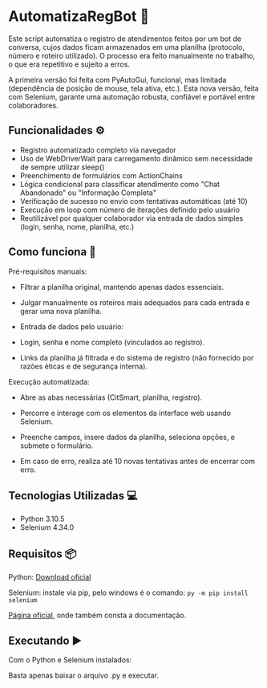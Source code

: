 # AutomatizaRegBot 🤖
Este script automatiza o registro de atendimentos feitos por um bot de conversa, cujos dados ficam armazenados em uma planilha (protocolo, número e roteiro utilizado). O processo era feito manualmente no trabalho, o que era repetitivo e sujeito a erros.

A primeira versão foi feita com PyAutoGui, funcional, mas limitada (dependência de posição de mouse, tela ativa, etc.). Esta nova versão, feita com Selenium, garante uma automação robusta, confiável e portável entre colaboradores.

## Funcionalidades ⚙️ 

- Registro automatizado completo via navegador
- Uso de WebDriverWait para carregamento dinâmico sem necessidade de sempre utilizar sleep()
- Preenchimento de formulários com ActionChains
- Lógica condicional para classificar atendimento como "Chat Abandonado" ou "Informação Completa"
- Verificação de sucesso no envio com tentativas automáticas (até 10)
- Execução em loop com número de iterações definido pelo usuário
- Reutilizável por qualquer colaborador via entrada de dados simples (login, senha, nome, planilha, etc.)

## Como funciona 📝

Pré-requisitos manuais:

- Filtrar a planilha original, mantendo apenas dados essenciais.

- Julgar manualmente os roteiros mais adequados para cada entrada e gerar uma nova planilha.

- Entrada de dados pelo usuário:

- Login, senha e nome completo (vinculados ao registro).

- Links da planilha já filtrada e do sistema de registro (não fornecido por razões éticas e de segurança interna).

Execução automatizada:

- Abre as abas necessárias (CitSmart, planilha, registro).

- Percorre e interage com os elementos da interface web usando Selenium.

- Preenche campos, insere dados da planilha, seleciona opções, e submete o formulário.

- Em caso de erro, realiza até 10 novas tentativas antes de encerrar com erro.

## Tecnologias Utilizadas 💻
- Python 3.10.5
- Selenium 4.34.0

## Requisitos 📦

Python: [Download oficial](https://www.python.org/downloads/)

Selenium: instale via pip, pelo windows é o comando: `py -m pip install selenium`

[Página oficial](https://selenium-python.readthedocs.io/installation.html), onde também consta a documentação.

## Executando ▶️

Com o Python e Selenium instalados:

Basta apenas baixar o arquivo .py e executar.

